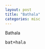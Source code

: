 ```yaml
---
layout: post
title: "Bathala"
categories: misc
---
```


Bathala

<pre class='bby-script'>
bat=hala
</pre>
